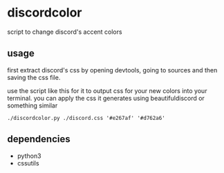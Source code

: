 # discordcolor
script to change discord's accent colors
## usage
first extract discord's css by opening devtools, going to sources and then saving the css file.

use the script like this for it to output css for your new colors into your terminal. you can apply the css it generates using beautifuldiscord or something similar
```
./discordcolor.py ./discord.css '#e267af' '#d762a6'
```
## dependencies
* python3
* cssutils